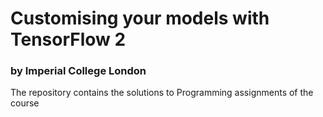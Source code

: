 # Customising your models with TensorFlow 2
### by Imperial College London

The repository contains the solutions to Programming assignments of the course
